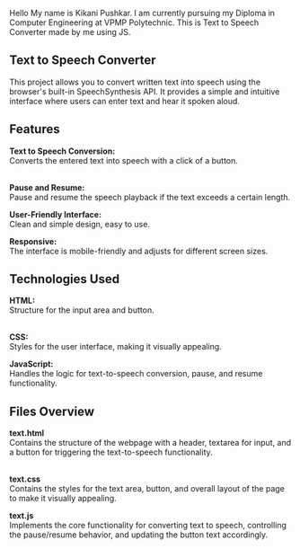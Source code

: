 Hello My name is Kikani Pushkar.
I am currently pursuing my Diploma in Computer Engineering at VPMP Polytechnic.
This is Text to Speech Converter made by me using JS.

<h2>Text to Speech Converter</h2>
This project allows you to convert written text into speech using the browser's built-in SpeechSynthesis API. It provides a simple and intuitive interface where users can enter text and hear it spoken aloud.

<h2>Features</h2>
<b>Text to Speech Conversion:</b><br>
Converts the entered text into speech with a click of a button.<br><br>

<b>Pause and Resume:</b><br>
Pause and resume the speech playback if the text exceeds a certain length.<br>

<b>User-Friendly Interface:</b><br>
Clean and simple design, easy to use.<br>

<b>Responsive:</b><br>
The interface is mobile-friendly and adjusts for different screen sizes.<br>

<h2>Technologies Used</h2>
<b>HTML:</b><br>
Structure for the input area and button.<br><br>

<b>CSS:</b><br>
Styles for the user interface, making it visually appealing.<br>

<b>JavaScript:</b><br>
Handles the logic for text-to-speech conversion, pause, and resume functionality.<br>

<h2>Files Overview</h2>
<b>text.html</b><br>
Contains the structure of the webpage with a header, textarea for input, and a button for triggering the text-to-speech functionality.<br><br>

<b>text.css</b><br>
Contains the styles for the text area, button, and overall layout of the page to make it visually appealing.<br>

<b>text.js </b><br>
Implements the core functionality for converting text to speech, controlling the pause/resume behavior, and updating the button text accordingly.
